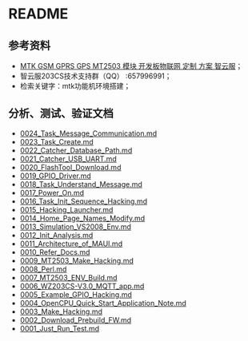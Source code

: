 # README

## 参考资料

* [MTK GSM GPRS GPS MT2503 模块 开发板物联网 定制 方案 智云服](https://item.taobao.com/item.htm?spm=a230r.1.14.13.3b5a1defjoIovk&id=564119400071&ns=1&abbucket=19#detail)；
* 智云服203CS技术支持群（QQ） :657996991；
* 检索关键字：mtk功能机环境搭建；

## 分析、测试、验证文档

* [0024_Task_Message_Communication.md](./docs/0024_Task_Message_Communication.md)
* [0023_Task_Create.md](./docs/0023_Task_Create.md)
* [0022_Catcher_Database_Path.md](./docs/0022_Catcher_Database_Path.md)
* [0021_Catcher_USB_UART.md](./docs/0021_Catcher_USB_UART.md)
* [0020_FlashTool_Download.md](./docs/0020_FlashTool_Download.md)
* [0019_GPIO_Driver.md](./docs/0019_GPIO_Driver.md)
* [0018_Task_Understand_Message.md](./docs/0018_Task_Understand_Message.md)
* [0017_Power_On.md](./docs/0017_Power_On.md)
* [0016_Task_Init_Sequence_Hacking.md](./docs/0016_Task_Init_Sequence_Hacking.md)
* [0015_Hacking_Launcher.md](./docs/0015_Hacking_Launcher.md)
* [0014_Home_Page_Names_Modify.md](./docs/0014_Home_Page_Names_Modify.md)
* [0013_Simulation_VS2008_Env.md](./docs/0013_Simulation_VS2008_Env.md)
* [0012_Init_Analysis.md](./docs/0012_Init_Analysis.md)
* [0011_Architecture_of_MAUI.md](./docs/0011_Architecture_of_MAUI.md)
* [0010_Refer_Docs.md](./docs/0010_Refer_Docs.md)
* [0009_MT2503_Make_Hacking.md](./docs/0009_MT2503_Make_Hacking.md)
* [0008_Perl.md](./docs/0008_Perl.md)
* [0007_MT2503_ENV_Build.md](./docs/0007_MT2503_ENV_Build.md)
* [0006_WZ203CS-V3.0_MQTT_app.md](./docs/0006_WZ203CS-V3.0_MQTT_app.md)
* [0005_Example_GPIO_Hacking.md](docs/0005_Example_GPIO_Hacking.md)
* [0004_OpenCPU_Quick_Start_Application_Note.md](docs/0004_OpenCPU_Quick_Start_Application_Note.md)
* [0003_Make_Hacking.md](docs/0003_Make_Hacking.md)
* [0002_Download_Prebuild_FW.md](docs/0002_Download_Prebuild_FW.md)
* [0001_Just_Run_Test.md](docs/0001_Just_Run_Test.md)
